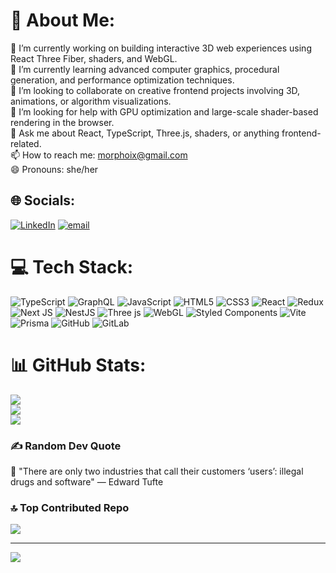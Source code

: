 # 💫 About Me:
🔭 I’m currently working on building interactive 3D web experiences using React Three Fiber, shaders, and WebGL.<br> 🌱 I’m currently learning advanced computer graphics, procedural generation, and performance optimization techniques.<br> 👯 I’m looking to collaborate on creative frontend projects involving 3D, animations, or algorithm visualizations.<br> 🤔 I’m looking for help with GPU optimization and large-scale shader-based rendering in the browser.<br> 💬 Ask me about React, TypeScript, Three.js, shaders, or anything frontend-related.<br> 📫 How to reach me: morphoix@gmail.com<br> 😄 Pronouns: she/her<br>


## 🌐 Socials:
[![LinkedIn](https://img.shields.io/badge/LinkedIn-%230077B5.svg?logo=linkedin&logoColor=white)](https://linkedin.com/in/valeria-bolonicheva) [![email](https://img.shields.io/badge/Email-D14836?logo=gmail&logoColor=white)](mailto:morphoix@gmail.com) 

# 💻 Tech Stack:
![TypeScript](https://img.shields.io/badge/typescript-%23007ACC.svg?style=for-the-badge&logo=typescript&logoColor=white) ![GraphQL](https://img.shields.io/badge/-GraphQL-E10098?style=for-the-badge&logo=graphql&logoColor=white) ![JavaScript](https://img.shields.io/badge/javascript-%23323330.svg?style=for-the-badge&logo=javascript&logoColor=%23F7DF1E) ![HTML5](https://img.shields.io/badge/html5-%23E34F26.svg?style=for-the-badge&logo=html5&logoColor=white) ![CSS3](https://img.shields.io/badge/css3-%231572B6.svg?style=for-the-badge&logo=css3&logoColor=white) ![React](https://img.shields.io/badge/react-%2320232a.svg?style=for-the-badge&logo=react&logoColor=%2361DAFB) ![Redux](https://img.shields.io/badge/redux-%23593d88.svg?style=for-the-badge&logo=redux&logoColor=white) ![Next JS](https://img.shields.io/badge/Next-black?style=for-the-badge&logo=next.js&logoColor=white) ![NestJS](https://img.shields.io/badge/nestjs-%23E0234E.svg?style=for-the-badge&logo=nestjs&logoColor=white) ![Three js](https://img.shields.io/badge/threejs-black?style=for-the-badge&logo=three.js&logoColor=white) ![WebGL](https://img.shields.io/badge/WebGL-990000?logo=webgl&logoColor=white&style=for-the-badge) ![Styled Components](https://img.shields.io/badge/styled--components-DB7093?style=for-the-badge&logo=styled-components&logoColor=white) ![Vite](https://img.shields.io/badge/vite-%23646CFF.svg?style=for-the-badge&logo=vite&logoColor=white) ![Prisma](https://img.shields.io/badge/Prisma-3982CE?style=for-the-badge&logo=Prisma&logoColor=white) ![GitHub](https://img.shields.io/badge/github-%23121011.svg?style=for-the-badge&logo=github&logoColor=white) ![GitLab](https://img.shields.io/badge/gitlab-%23181717.svg?style=for-the-badge&logo=gitlab&logoColor=white)
# 📊 GitHub Stats:
![](https://github-readme-stats.vercel.app/api?username=morphoix&theme=tokyonight&hide_border=true&include_all_commits=true&count_private=false)<br/>
![](https://nirzak-streak-stats.vercel.app/?user=morphoix&theme=tokyonight&hide_border=true)<br/>
![](https://github-readme-stats.vercel.app/api/top-langs/?username=morphoix&theme=tokyonight&hide_border=true&include_all_commits=true&count_private=false&layout=compact)

### ✍️ Random Dev Quote
🤔 "There are only two industries that call their customers ‘users’: illegal drugs and software" — Edward Tufte

### 🔝 Top Contributed Repo
![](https://github-contributor-stats.vercel.app/api?username=morphoix&limit=5&theme=tokyonight&combine_all_yearly_contributions=true)

---
[![](https://visitcount.itsvg.in/api?id=morphoix&icon=5&color=1)](https://visitcount.itsvg.in)

<!-- Proudly created with GPRM ( https://gprm.itsvg.in ) -->

